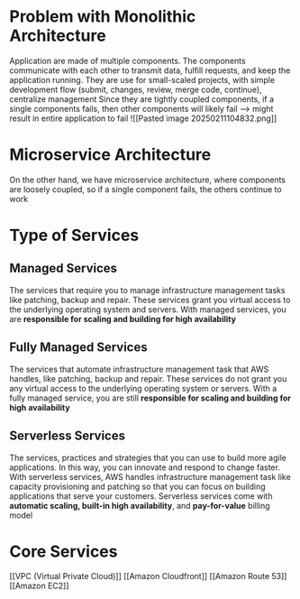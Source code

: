# Problem with Monolithic Architecture
Application are made of multiple components. The components communicate with each other to transmit data, fulfill requests, and keep the application running. 
They are use for small-scaled projects, with simple development flow (submit, changes, review, merge code, continue), centralize management
Since they are tightly coupled components, if a single components fails, then other components will likely fail --> might result in entire application to fail
![[Pasted image 20250211104832.png]]

# Microservice Architecture
On the other hand, we have microservice architecture, where components are loosely coupled, so if a single component fails, the others continue to work 

# Type of Services
## Managed Services
The services that require you to manage infrastructure management tasks like patching, backup and repair. These services grant you virtual access to the underlying operating system and servers. With managed services, you are **responsible for scaling and building for high availability**
## Fully Managed Services
The services that automate infrastructure management task that AWS handles, like patching, backup and repair. These services do not grant you any virtual access to the underlying operating system or servers. With a fully managed service, you are still **responsible for scaling and building for high availability**
## Serverless Services
The services, practices and strategies that you can use to build more agile applications. In this way, you can innovate and respond to change faster. With serverless services, AWS handles infrastructure management task like capacity provisioning and patching so that you can focus on building applications that serve your customers. Serverless services come with **automatic scaling, built-in high availability**, and **pay-for-value** billing model

# Core Services
[[VPC (Virtual Private Cloud)]]
[[Amazon Cloudfront]]
[[Amazon Route 53]]
[[Amazon EC2]]